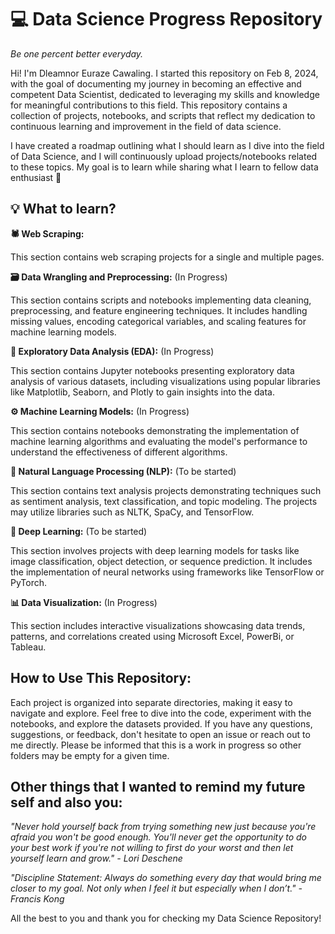 # 💻 Data Science Progress Repository
_Be one percent better everyday._

Hi! I'm Dleamnor Euraze Cawaling. I started this repository on Feb 8, 2024, with the goal of documenting my journey in becoming an effective and competent Data Scientist, dedicated to leveraging my skills and knowledge for meaningful contributions to this field. This repository contains a collection of projects, notebooks, and scripts that reflect my dedication to continuous learning and improvement in the field of data science.

I have created a roadmap outlining what I should learn as I dive into the field of Data Science, and I will continuously upload projects/notebooks related to these topics. My goal is to learn while sharing what I learn to fellow data enthusiast 🤝

## 💡 What to learn?

**🕷️ Web Scraping:**

This section contains web scraping projects for a single and multiple pages. 

**🗃️ Data Wrangling and Preprocessing:** (In Progress)

This section contains scripts and notebooks implementing data cleaning, preprocessing, and feature engineering techniques. It includes handling missing values, encoding categorical variables, and scaling features for machine learning models.

**🔎 Exploratory Data Analysis (EDA):** (In Progress)

This section contains Jupyter notebooks presenting exploratory data analysis of various datasets, including visualizations using popular libraries like Matplotlib, Seaborn, and Plotly to gain insights into the data.

**⚙️ Machine Learning Models:** (In Progress)

This section contains notebooks demonstrating the implementation of machine learning algorithms and evaluating the model's performance to understand the effectiveness of different algorithms.

**📝 Natural Language Processing (NLP):** (To be started)

This section contains text analysis projects demonstrating techniques such as sentiment analysis, text classification, and topic modeling. The projects may utilize libraries such as NLTK, SpaCy, and TensorFlow.

**🤖 Deep Learning:** (To be started)

This section involves projects with deep learning models for tasks like image classification, object detection, or sequence prediction. It includes the implementation of neural networks using frameworks like TensorFlow or PyTorch.

**📊 Data Visualization:** (In Progress)

This section includes interactive visualizations showcasing data trends, patterns, and correlations created using Microsoft Excel, PowerBi, or Tableau.

## How to Use This Repository:
Each project is organized into separate directories, making it easy to navigate and explore.
Feel free to dive into the code, experiment with the notebooks, and explore the datasets provided. If you have any questions, suggestions, or feedback, don't hesitate to open an issue or reach out to me directly. Please be informed that this is a work in progress so other folders may be empty for a given time. 

## Other things that I wanted to remind my future self and also you:
*"Never hold yourself back from trying something new just because you're afraid you won't be good enough. You'll never get the opportunity to do your best work if you're not willing to first do your worst and then let yourself learn and grow." - Lori Deschene*

*"Discipline Statement: Always do something every day that would bring me closer to my goal. Not only when I feel it but especially when I don’t." - Francis Kong*

All the best to you and thank you for checking my Data Science Repository! 
